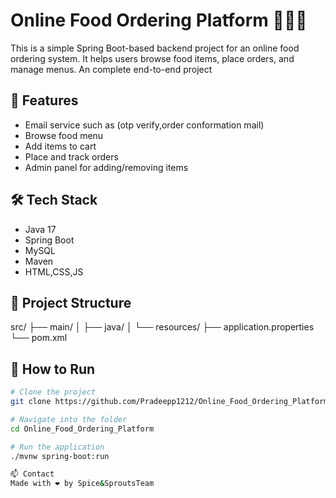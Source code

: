 # Online Food Ordering Platform 🍔🍕🍜

This is a simple Spring Boot-based backend project for an online food ordering system. It helps users browse food items, place orders, and manage menus.
An complete end-to-end project

## 🚀 Features
- Email service such as (otp verify,order conformation mail)
- Browse food menu
- Add items to cart
- Place and track orders
- Admin panel for adding/removing items

## 🛠️ Tech Stack

- Java 17
- Spring Boot
- MySQL
- Maven
- HTML,CSS,JS

## 📁 Project Structure

src/
├── main/
│ ├── java/
│ └── resources/
├── application.properties
└── pom.xml


## 🧪 How to Run

```bash
# Clone the project
git clone https://github.com/Pradeepp1212/Online_Food_Ordering_Platform.git

# Navigate into the folder
cd Online_Food_Ordering_Platform

# Run the application
./mvnw spring-boot:run

📫 Contact
Made with ❤️ by Spice&SproutsTeam
